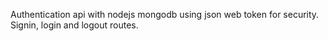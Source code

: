 Authentication api with nodejs mongodb using json web token for security.
Signin, login and logout routes.
